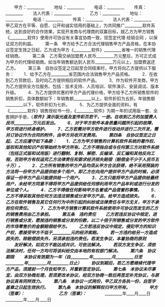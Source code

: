 
 


　　甲方：_________
　　地址：_________
　　电话：_________
　　传真：_________
　　法人代表：_________　　
　　乙方：_________
　　地址：_________
　　电话：_________
　　传真：_________
　　法人代表：_________　　
　　甲乙双方在平等、自愿、公开和诚实信用的基础上，为共同推广_________软件系统，达到良好的合作效果，实现开发商与代理商的双赢目标，就乙方为甲方销售《_________软件》使用许可协议有关事宜协商一致，现签定代理
经销合同
，以保证双方的利益。
　　第一条　甲方给予乙方合法代理销售甲方产品资格，在本协议签定生效之日起，乙方成为甲方《_________软件》_________省唯一的销售代理经销商。
　　第二条　乙方需交纳加盟费人民币_________万元整后，方可正式成为甲方的代理经销商。如当年销售额达到人民币_________万元以上，加盟费返还乙方。
　　第三条　自协议签定之日起至合同结束时，甲方将向乙方提供以下服务：
　　1．给予乙方在_________省范围内合法销售甲方产品资格。
　　2．在收到乙方货款后，及时向乙方提供相应的软件产品。
　　3．作为软件开发商，甲方为乙方提供全方位服务。包括：技术支持、人员培训、软件演示、安装调试、版本升级。
　　4．为乙方提供优惠的甲方产品代理价格，甲方给予乙方所销售软件的销售折扣，具体数额如下：年销售额_________以上，软件折扣为五折。年销售额_________以下，软件折扣为七折。
　　5．为乙方提供全面的资料，有《_________软件》销售授权书一份，《_________软件》为期一年的试用版一套、全套拥护手册，《_________软件》演示版光盘及宣传彩页若干，_________一册。在收到乙方的加盟费人民币_________万元后发出。
　　6．对于甲方软件本身质量问题所引起的故障，甲方将进行终身维护。
　　7．乙方若需对甲方软件进行改动并进行二次开发，需另订协议作为合同的附件，由甲方另收开发费用。
　　第四条　自协议签定之日起，乙方应遵守如下条款：
　　1．乙方为甲方销售的计算机软件系统的著作权、版权和其他知识产权等始终为甲方所有。乙方不得独自或与任何第三方对软件系统（包括正式版和试用版）进行翻制、复制、解密、反编译、反汇编和其他反向工程，否则甲方有权追究乙方法律责任和要求经济损失赔偿（赔偿金不少于人民币五十万）。
　　2．乙方所有销售的甲方产品均须从甲方合法获得，绝不采用预装的方法将一份甲方产品提供给多个用户，即乙方在向用户提供甲方产品的时候，必须保证一份甲方产品只能提供给一个用户。
　　3．乙方只能将甲方产品提供给最终用户，未经甲方同意不得将甲方产品提供给任何想利用甲方产品牟利或进行分发的单位或个人。
　　4．乙方不得做任何影响甲方名誉或产品信誉的事情。
　　5．乙方不得采取其他任何方法违法销售或分发甲方产品，给甲方造成损失。
　　6．乙方在软件销售及其它任何行为中所引起的纠纷或法律责任与甲方无关，甲方不承担任何责任。
　　7．乙方为甲方销售计算机软件系统使用许可协议而发生的乙方的销售费用由乙方承担。
　　第五条　违约责任
　　乙方若违反协议中规定，进行销售或分发，愿按违约销售或分发的份数，以二十倍于所销售或分发的甲方软件的市场零售价的金额赔偿给甲方。
　　乙方若违反协议中规定，侵犯甲方的知识产权，愿接受甲方不低于_________元的经济索赔。
　　若一方违约给另一方造成损失的，除赔偿损失外，另须承担违约责任。若发生争议，本着协商的原则
　　友好解决，如双方不能达成共识，可依法解决。
　　若双方发生争议，须依法解决时，任何一方均可将该纠纷交由本地的有权部门解决。
　　第六条　协议期限
　　本协议有效期为一年（自_________年_________月_________日至_________年_________月_________日止）
　　协议到期后，若乙方愿继续代理甲方产品，须提前一个月告知甲方，并重新签定协议。
　　第七条　本协议未尽事宜，由双方协商处理，若须更改本协议，经双方协商一致后再签定补充协议，与原协议具有同样效力。
　　第八条　本协议一式两份，甲乙双方各执一份，自签字盖章之日起生效执行。
　　第九条　本协议的解释权归甲方所有。
　　
　　甲方（签章）：_________　　　　　　　　乙方（签章）：_________　　
　　_________年____月____日　　　　　　　　_________年____月____日 


 


 

 
 
 
 
 
  


  
 

  


  


  
 
 
 
 

